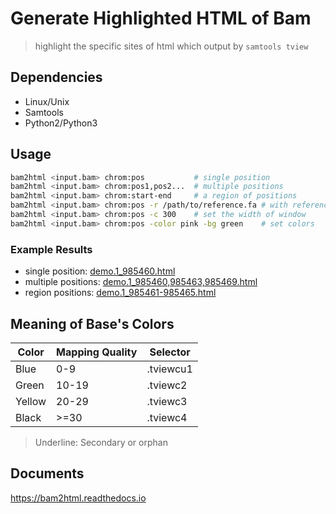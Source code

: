 # Generate Highlighted HTML of Bam
> highlight the specific sites of html which output by `samtools tview`


## Dependencies
- Linux/Unix
- Samtools
- Python2/Python3


## Usage
```bash
bam2html <input.bam> chrom:pos           # single position
bam2html <input.bam> chrom:pos1,pos2...  # multiple positions
bam2html <input.bam> chrom:start-end     # a region of positions
bam2html <input.bam> chrom:pos -r /path/to/reference.fa # with reference
bam2html <input.bam> chrom:pos -c 300    # set the width of window
bam2html <input.bam> chrom:pos -color pink -bg green    # set colors
```



### Example Results
- single position: [demo.1_985460.html](https://suqingdong.github.io/bam2html/example/demo.1_985460.html)
- multiple positions: [demo.1_985460,985463,985469.html](https://suqingdong.github.io/bam2html/example/demo.1_985460,985463,985469.html)
- region positions: [demo.1_985461-985465.html](https://suqingdong.github.io/bam2html/example/demo.1_985461-985465.html)

## Meaning of Base's Colors
| Color | Mapping Quality | Selector |
| - | - | - |
| Blue | 0-9 | .tviewcu1 |
| Green | 10-19 | .tviewc2 |
| Yellow | 20-29 | .tviewc3 |
| Black |>=30 | .tviewc4 |

> Underline: Secondary or orphan

## Documents
https://bam2html.readthedocs.io
